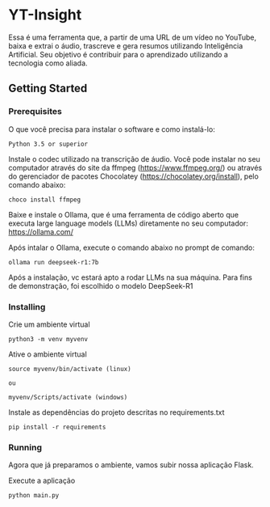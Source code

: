 # YT-Insight

Essa é uma ferramenta que, a partir de uma URL de um vídeo no YouTube, baixa e extrai o áudio, trascreve e gera resumos utilizando Inteligência Artificial. Seu objetivo é contribuir para o aprendizado utilizando a tecnologia como aliada. 

## Getting Started



### Prerequisites

O que você precisa para instalar o software e como instalá-lo:

```
Python 3.5 or superior

```

Instale o codec utilizado na transcrição de áudio. Você pode instalar no seu computador através do site da ffmpeg (https://www.ffmpeg.org/) ou através do gerenciador de pacotes Chocolatey (https://chocolatey.org/install), pelo comando abaixo:

```
choco install ffmpeg

```
Baixe e instale o Ollama, que é uma ferramenta de código aberto que executa large language models (LLMs) diretamente no seu computador: https://ollama.com/

Após intalar o Ollama, execute o comando abaixo no prompt de comando:

```
ollama run deepseek-r1:7b

```

Após a instalação, vc estará apto a rodar LLMs na sua máquina. Para fins de demonstração, foi escolhido o modelo DeepSeek-R1

### Installing

Crie um ambiente virtual 

```
python3 -m venv myvenv
```

Ative o ambiente virtual 

```
source myvenv/bin/activate (linux)

ou

myvenv/Scripts/activate (windows)
```

Instale as dependências do projeto descritas no requirements.txt
```
pip install -r requirements
```

### Running

Agora que já preparamos o ambiente, vamos subir nossa aplicação Flask.

Execute a aplicação

```
python main.py
```

